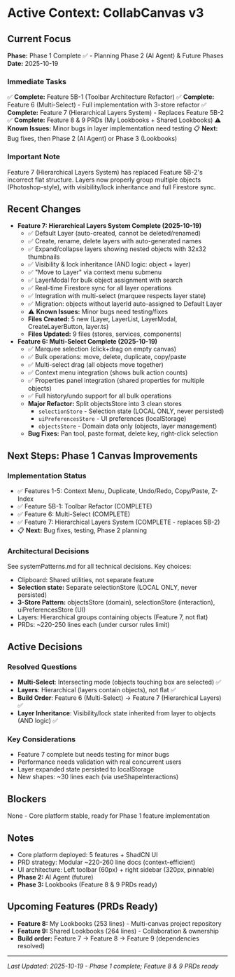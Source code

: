 # Active Context: CollabCanvas v3

## Current Focus
**Phase:** Phase 1 Complete ✅ - Planning Phase 2 (AI Agent) & Future Phases
**Date:** 2025-10-19

### Immediate Tasks

✅ **Complete:** Feature 5B-1 (Toolbar Architecture Refactor)
✅ **Complete:** Feature 6 (Multi-Select) - Full implementation with 3-store refactor
✅ **Complete:** Feature 7 (Hierarchical Layers System) - Replaces Feature 5B-2
✅ **Complete:** Feature 8 & 9 PRDs (My Lookbooks + Shared Lookbooks)
⚠️ **Known Issues:** Minor bugs in layer implementation need testing
📋 **Next:** Bug fixes, then Phase 2 (AI Agent) or Phase 3 (Lookbooks)

### Important Note
Feature 7 (Hierarchical Layers System) has replaced Feature 5B-2's incorrect flat structure. Layers now properly group multiple objects (Photoshop-style), with visibility/lock inheritance and full Firestore sync.

## Recent Changes
- **Feature 7: Hierarchical Layers System Complete (2025-10-19)**
  - ✅ Default Layer (auto-created, cannot be deleted/renamed)
  - ✅ Create, rename, delete layers with auto-generated names
  - ✅ Expand/collapse layers showing nested objects with 32x32 thumbnails
  - ✅ Visibility & lock inheritance (AND logic: object + layer)
  - ✅ "Move to Layer" via context menu submenu
  - ✅ LayerModal for bulk object assignment with search
  - ✅ Real-time Firestore sync for all layer operations
  - ✅ Integration with multi-select (marquee respects layer state)
  - ✅ Migration: objects without layerId auto-assigned to Default Layer
  - ⚠️ **Known Issues:** Minor bugs need testing/fixes
  - **Files Created:** 5 new (Layer, LayerList, LayerModal, CreateLayerButton, layer.ts)
  - **Files Updated:** 9 files (stores, services, components)
- **Feature 6: Multi-Select Complete (2025-10-19)**
  - ✅ Marquee selection (click+drag on empty canvas)
  - ✅ Bulk operations: move, delete, duplicate, copy/paste
  - ✅ Multi-select drag (all objects move together)
  - ✅ Context menu integration (shows bulk action counts)
  - ✅ Properties panel integration (shared properties for multiple objects)
  - ✅ Full history/undo support for all bulk operations
  - **Major Refactor:** Split objectsStore into 3 clean stores
    - `selectionStore` - Selection state (LOCAL ONLY, never persisted)
    - `uiPreferencesStore` - UI preferences (localStorage)
    - `objectsStore` - Domain data only (objects, layer management)
  - **Bug Fixes:** Pan tool, paste format, delete key, right-click selection



## Next Steps: Phase 1 Canvas Improvements

### Implementation Status
- ✅ Features 1-5: Context Menu, Duplicate, Undo/Redo, Copy/Paste, Z-Index
- ✅ Feature 5B-1: Toolbar Refactor (COMPLETE)
- ✅ Feature 6: Multi-Select (COMPLETE)
- ✅ Feature 7: Hierarchical Layers System (COMPLETE - replaces 5B-2)
- 📋 **Next:** Bug fixes, testing, Phase 2 planning

### Architectural Decisions
See systemPatterns.md for all technical decisions. Key choices:
- Clipboard: Shared utilities, not separate feature
- **Selection state:** Separate selectionStore (LOCAL ONLY, never persisted)
- **3-Store Pattern:** objectsStore (domain), selectionStore (interaction), uiPreferencesStore (UI)
- Layers: Hierarchical groups containing objects (Feature 7, not flat)
- PRDs: ~220-250 lines each (under cursor rules limit)

## Active Decisions

### Resolved Questions
- **Multi-Select**: Intersecting mode (objects touching box are selected) ✅
- **Layers**: Hierarchical (layers contain objects), not flat ✅
- **Build Order**: Feature 6 (Multi-Select) → Feature 7 (Hierarchical Layers) ✅
- **Layer Inheritance**: Visibility/lock state inherited from layer to objects (AND logic) ✅

### Key Considerations
- Feature 7 complete but needs testing for minor bugs
- Performance needs validation with real concurrent users
- Layer expanded state persisted to localStorage
- New shapes: ~30 lines each (via useShapeInteractions)

## Blockers
None - Core platform stable, ready for Phase 1 feature implementation

## Notes
- Core platform deployed: 5 features + ShadCN UI
- PRD strategy: Modular ~220-260 line docs (context-efficient)
- UI architecture: Left toolbar (60px) + right sidebar (320px, pinnable)
- **Phase 2:** AI Agent (future)
- **Phase 3:** Lookbooks (Feature 8 & 9 PRDs ready)

## Upcoming Features (PRDs Ready)
- **Feature 8:** My Lookbooks (253 lines) - Multi-canvas project repository
- **Feature 9:** Shared Lookbooks (264 lines) - Collaboration & ownership
- **Build order:** Feature 7 → Feature 8 → Feature 9 (dependencies resolved)

---
*Last Updated: 2025-10-19 - Phase 1 complete; Feature 8 & 9 PRDs ready*

